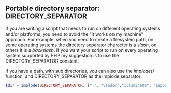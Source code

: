 ## Portable directory separator: DIRECTORY_SEPARATOR

If you are writing a script that needs to run on different operating systems and/or platforms, you need to avoid the "it works on my machine" approach.
For example, when you need to create a filesystem path, on some operating systems the directory separator character is a *slash*, on others it is a *backslash*. If you want your script to run on every operating system supported by PHP my suggestion is to use the DIRECTORY_SEPARATOR constant.

If you have a path, with sub directories, you can also use the *implode()* function, and DIRECTORY_SEPARATOR as the implode separator:

```php
$dir = implode(DIRECTORY_SEPARATOR, [".", "vendor","illuminate", "support"]);
```
